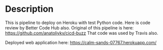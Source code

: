 # Description
This is pipeline to deploy on Heroku with test Python code.
Here is code review by Better Code Hub also.
Original of this pipeline is here: https://github.com/anatoliykv/cicd-buzz
That code was used by Travis also.

Deployed web application here: https://calm-sands-07767.herokuapp.com/
